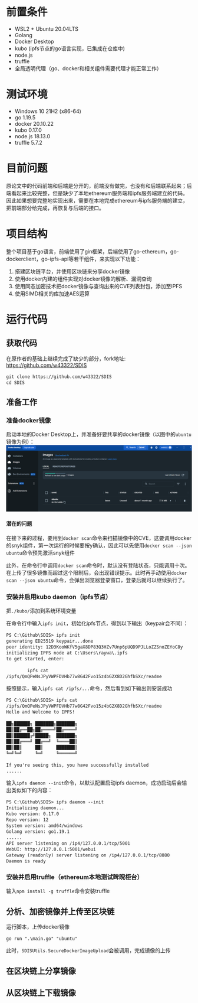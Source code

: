 # 前置条件

* WSL2 + Ubuntu 20.04LTS
* Golang
* Docker Desktop
* kubo (ipfs节点的go语言实现，已集成在仓库中)
* node.js
* truffle
* 全局透明代理（go、docker和相关组件需要代理才能正常工作）

# 测试环境

* Windows 10 21H2 (x86-64)
* go 1.19.5
* docker 20.10.22
* kubo 0.17.0
* node.js 18.13.0
* truffle 5.7.2

# 目前问题

原论文中的代码前端和后端是分开的，前端没有做完，也没有和后端联系起来；后端看起来比较完整，但是缺少了本地ethereum服务端和ipfs服务端建立的代码。因此如果想要完整地实现出来，需要在本地完成ethereum与ipfs服务端的建立，把前端部分给完成，再恢复与后端的接口。

# 项目结构

整个项目基于go语言，前端使用了gin框架，后端使用了go-ethereum，go-dockerclient，go-ipfs-api等若干组件，来实现以下功能：
1. 搭建区块链平台，并使用区块链来分享docker镜像
2. 使用docker内建的组件实现对docker镜像的解析、漏洞查询
3. 使用同态加密技术把docker镜像与查询出来的CVE列表封包，添加至IPFS
4. 使用SIMD相关的库加速AES运算

# 运行代码

## 获取代码

在原作者的基础上继续完成了缺少的部分，fork地址:
https://github.com/w43322/SDIS

```
git clone https://github.com/w43322/SDIS
cd SDIS
```

## 准备工作

### 准备docker镜像

启动本地的Docker Desktop上，并准备好要共享的docker镜像（以图中的`ubuntu`镜像为例）：
![](.\readme\images\docker_image_preperation.PNG)

#### 潜在的问题

在接下来的过程，要用到`docker scan`命令来扫描镜像中的CVE，这要调用docker的snyk组件，第一次运行的时候要按y确认，因此可以先使用`docker scan --json ubuntu`命令预先激活snyk组件

此外，在命令行中调用`docker scan`命令时，默认没有登陆状态，只能调用十次。在上传了很多镜像而超过这个限制后，会出现错误提示。此时再手动使用`docker scan --json ubuntu`命令，会弹出浏览器登录窗口，登录后就可以继续执行了。

### 安装并启用kubo daemon（ipfs节点）

把`./kubo/`添加到系统环境变量

在命令行中输入`ipfs init`，初始化ipfs节点，得到以下输出（keypair会不同）：

```
PS C:\Github\SDIS> ipfs init
generating ED25519 keypair...done
peer identity: 12D3KooWKfV5gaX8DP83Q3HZv7Unp6pUQD9PJLLoZZSnoZEYoC8y
initializing IPFS node at C:\Users\raywa\.ipfs
to get started, enter:

        ipfs cat /ipfs/QmQPeNsJPyVWPFDVHb77w8G42Fvo15z4bG2X8D2GhfbSXc/readme
```

按照提示，输入`ipfs cat /ipfs/...`命令，然后看到如下输出则安装成功

```
PS C:\Github\SDIS> ipfs cat /ipfs/QmQPeNsJPyVWPFDVHb77w8G42Fvo15z4bG2X8D2GhfbSXc/readme
Hello and Welcome to IPFS!

██╗██████╗ ███████╗███████╗
██║██╔══██╗██╔════╝██╔════╝
██║██████╔╝█████╗  ███████╗
██║██╔═══╝ ██╔══╝  ╚════██║
██║██║     ██║     ███████║
╚═╝╚═╝     ╚═╝     ╚══════╝

If you're seeing this, you have successfully installed
......
```

输入`ipfs daemon --init`命令，以默认配置启动ipfs daemon，成功启动后会输出类似如下的内容：

```
PS C:\Github\SDIS> ipfs daemon --init
Initializing daemon...
Kubo version: 0.17.0
Repo version: 12
System version: amd64/windows
Golang version: go1.19.1
......
API server listening on /ip4/127.0.0.1/tcp/5001
WebUI: http://127.0.0.1:5001/webui
Gateway (readonly) server listening on /ip4/127.0.0.1/tcp/8080
Daemon is ready
```

### 安装并启用truffle（ethereum本地测试睥睨柜台）

输入`npm install -g truffle`命令安装truffle



## 分析、加密镜像并上传至区块链

运行脚本，上传docker镜像

```
go run ".\main.go" "ubuntu"
```

此时，`SDISUtils.SecureDockerImageUpload`会被调用，完成镜像的上传

## 在区块链上分享镜像

## 从区块链上下载镜像
